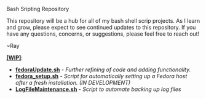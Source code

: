 Bash Sripting Repository

This repository will be a hub for all of my bash shell scrip projects. As I learn and grow, please expect to see continued updates to this repository. If you have any questions, concerns, or suggestions, please feel free to reach out!

~Ray

<b><u>[WIP]</u></b>:
  + <b><u>fedoraUpdate.sh</u></b> - <i>Further refining of code and adding functionality.</i>
  + <b><u>fedora_setup.sh</u></b> - <i>Script for automatically setting up a Fedora host after a fresh installation. (IN DEVELOPMENT)</i>
  + <b><u>LogFileMaintenance.sh</u></b> - <i>Script to automate backing up log files</i> 
